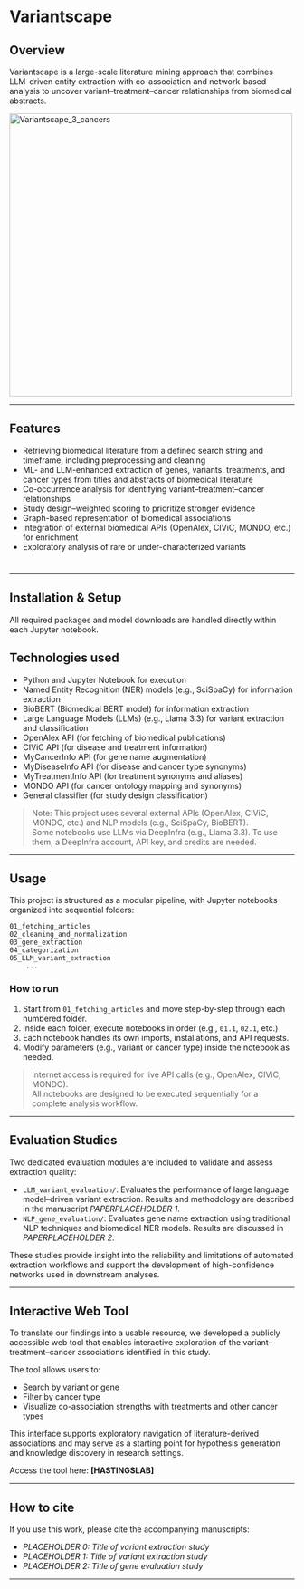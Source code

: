 # Variantscape

## Overview
Variantscape is a large-scale literature mining approach that combines LLM-driven entity extraction with co-association and network-based analysis to uncover variant–treatment–cancer relationships from biomedical abstracts.

<img width="500" alt="Variantscape_3_cancers" src="https://github.com/user-attachments/assets/2efa2769-6ab3-4f12-82ed-9a94c0ae7e63" />

---
## Features
- Retrieving biomedical literature from a defined search string and timeframe, including preprocessing and cleaning
- ML- and LLM-enhanced extraction of genes, variants, treatments, and cancer types from titles and abstracts of biomedical literature
- Co-occurrence analysis for identifying variant–treatment–cancer relationships  
- Study design–weighted scoring to prioritize stronger evidence  
- Graph-based representation of biomedical associations  
- Integration of external biomedical APIs (OpenAlex, CIViC, MONDO, etc.) for enrichment  
- Exploratory analysis of rare or under-characterized variants
#
#

---
## Installation & Setup

All required packages and model downloads are handled directly within each Jupyter notebook.


## Technologies used
- Python and Jupyter Notebook for execution
- Named Entity Recognition (NER) models (e.g., SciSpaCy) for information extraction
- BioBERT (Biomedical BERT model) for information extraction
- Large Language Models (LLMs) (e.g., Llama 3.3) for variant extraction and classification
- OpenAlex API (for fetching of biomedical publications)
- CIViC API (for disease and treatment information)
- MyCancerInfo API (for gene name augmentation)
- MyDiseaseInfo API (for disease and cancer type synonyms)
- MyTreatmentInfo API (for treatment synonyms and aliases)
- MONDO API (for cancer ontology mapping and synonyms)
- General classifier (for study design classification)

> Note: This project uses several external APIs (OpenAlex, CIViC, MONDO, etc.) and NLP models (e.g., SciSpaCy, BioBERT).  
> Some notebooks use LLMs via DeepInfra (e.g., Llama 3.3). To use them, a DeepInfra account, API key, and credits are needed.

---

## Usage
This project is structured as a modular pipeline, with Jupyter notebooks organized into sequential folders:

```
01_fetching_articles
02_cleaning_and_normalization
03_gene_extraction
04_categorization
05_LLM_variant_extraction
    ...
```

### How to run
1. Start from `01_fetching_articles` and move step-by-step through each numbered folder.
2. Inside each folder, execute notebooks in order (e.g., `01.1`, `02.1`, etc.)
3. Each notebook handles its own imports, installations, and API requests.
4. Modify parameters (e.g., variant or cancer type) inside the notebook as needed.

> Internet access is required for live API calls (e.g., OpenAlex, CIViC, MONDO).  
> All notebooks are designed to be executed sequentially for a complete analysis workflow.

---

## Evaluation Studies

Two dedicated evaluation modules are included to validate and assess extraction quality:

- `LLM_variant_evaluation/`: Evaluates the performance of large language model–driven variant extraction. Results and methodology are described in the manuscript *PAPERPLACEHOLDER 1*.
- `NLP_gene_evaluation/`: Evaluates gene name extraction using traditional NLP techniques and biomedical NER models. Results are discussed in *PAPERPLACEHOLDER 2*.

These studies provide insight into the reliability and limitations of automated extraction workflows and support the development of high-confidence networks used in downstream analyses.

---

## Interactive Web Tool

To translate our findings into a usable resource, we developed a publicly accessible web tool that enables interactive exploration of the variant–treatment–cancer associations identified in this study.

The tool allows users to:
- Search by variant or gene  
- Filter by cancer type  
- Visualize co-association strengths with treatments and other cancer types

This interface supports exploratory navigation of literature-derived associations and may serve as a starting point for hypothesis generation and knowledge discovery in research settings.

Access the tool here: **[HASTINGSLAB]**

---

## How to cite

If you use this work, please cite the accompanying manuscripts:

- *PLACEHOLDER 0: Title of variant extraction study*
- *PLACEHOLDER 1: Title of variant extraction study*
- *PLACEHOLDER 2: Title of gene evaluation study*

---
